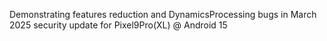 Demonstrating features reduction and DynamicsProcessing bugs in March 2025 security update for Pixel9Pro(XL) @ Android 15 
